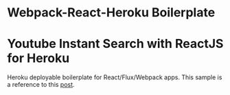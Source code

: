 # Webpack-React-Heroku Boilerplate
# Youtube Instant Search with ReactJS for Heroku

Heroku deployable boilerplate for React/Flux/Webpack apps.
This sample is a reference to this [post](http://ditrospecta.com/javascript/react/es6/webpack/heroku/2015/08/08/deploying-react-webpack-heroku.html). 
